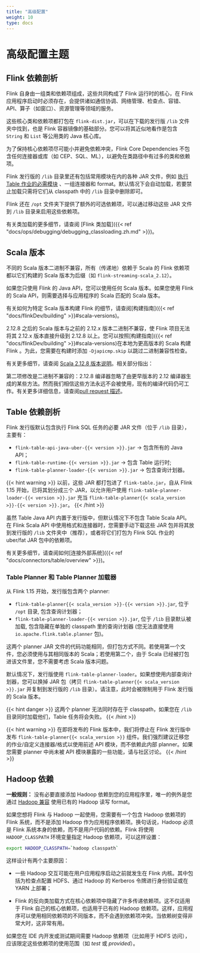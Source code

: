 ```yaml
---
title: "高级配置"
weight: 10
type: docs
---
```

<!--
Licensed to the Apache Software Foundation (ASF) under one
or more contributor license agreements.  See the NOTICE file
distributed with this work for additional information
regarding copyright ownership.  The ASF licenses this file
to you under the Apache License, Version 2.0 (the
"License"); you may not use this file except in compliance
with the License.  You may obtain a copy of the License at

  http://www.apache.org/licenses/LICENSE-2.0

Unless required by applicable law or agreed to in writing,
software distributed under the License is distributed on an
"AS IS" BASIS, WITHOUT WARRANTIES OR CONDITIONS OF ANY
KIND, either express or implied.  See the License for the
specific language governing permissions and limitations
under the License.
-->

# 高级配置主题

## Flink 依赖剖析

Flink 自身由一组类和依赖项组成，这些共同构成了 Flink 运行时的核心，在 Flink 应用程序启动时必须存在，会提供诸如通信协调、网络管理、检查点、容错、API、算子（如窗口）、资源管理等领域的服务。

这些核心类和依赖项都打包在 `flink-dist.jar`，可以在下载的发行版 `/lib` 文件夹中找到，也是 Flink 容器镜像的基础部分。您可以将其近似地看作是包含 `String` 和 `List` 等公用类的 Java 核心库。

为了保持核心依赖项尽可能小并避免依赖冲突，Flink Core Dependencies 不包含任何连接器或库（如 CEP、SQL、ML），以避免在类路径中有过多的类和依赖项。

Flink 发行版的 `/lib` 目录里还有包括常用模块在内的各种 JAR 文件，例如 [执行 Table 作业的必需模块](#Table-依赖剖析) 、一组连接器和 format。默认情况下会自动加载，若要禁止加载只需将它们从 classpath 中的 `/lib` 目录中删除即可。

Flink 还在 `/opt` 文件夹下提供了额外的可选依赖项，可以通过移动这些 JAR 文件到 `/lib` 目录来启用这些依赖项。

有关类加载的更多细节，请查阅 [Flink 类加载]({{< ref "docs/ops/debugging/debugging_classloading.zh.md" >}})。

## Scala 版本

不同的 Scala 版本二进制不兼容，所有（传递地）依赖于 Scala 的 Flink 依赖项都以它们构建的 Scala 版本为后缀（如 `flink-streaming-scala_2.12`）。

如果您只使用 Flink 的 Java API，您可以使用任何 Scala 版本。如果您使用 Flink 的 Scala API，则需要选择与应用程序的 Scala 匹配的 Scala 版本。

有关如何为特定 Scala 版本构建 Flink 的细节，请查阅[构建指南]({{< ref "docs/flinkDev/building" >}}#scala-versions)。

2.12.8 之后的 Scala 版本与之前的 2.12.x 版本二进制不兼容，使 Flink 项目无法将其 2.12.x 版本直接升级到 2.12.8 以上。您可以按照[构建指南]({{< ref "docs/flinkDev/building" >}}#scala-versions)在本地为更高版本的 Scala 构建 Flink 。为此，您需要在构建时添加 `-Djapicmp.skip` 以跳过二进制兼容性检查。

有关更多细节，请查阅 [Scala 2.12.8 版本说明](https://github.com/scala/scala/releases/tag/v2.12.8)。相关部分指出：

第二项修改是二进制不兼容的：2.12.8 编译器忽略了由更早版本的 2.12 编译器生成的某些方法。然而我们相信这些方法永远不会被使用，现有的编译代码仍可工作。有关更多详细信息，请查阅[pull request 描述](https://github.com/scala/scala/pull/7469)。

## Table 依赖剖析

Flink 发行版默认包含执行 Flink SQL 任务的必要 JAR 文件（位于 `/lib` 目录），主要有：

- `flink-table-api-java-uber-{{< version >}}.jar` &#8594; 包含所有的 Java API；
- `flink-table-runtime-{{< version >}}.jar` &#8594; 包含 Table 运行时;
- `flink-table-planner-loader-{{< version >}}.jar` &#8594; 包含查询计划器。

{{< hint warning >}}
以前，这些 JAR 都打包进了 `flink-table.jar`，自从 Flink 1.15 开始，已将其划分成三个 JAR，以允许用户使用 `flink-table-planner-loader-{{< version >}}.jar` 充当 `flink-table-planner{{< scala_version >}}-{{< version >}}.jar`。
{{< /hint >}}

虽然 Table Java API 内置于发行版中，但默认情况下不包含 Table Scala API。在 Flink Scala API 中使用格式和连接器时，您需要手动下载这些 JAR 包并将其放到发行版的 `/lib` 文件夹中（推荐），或者将它们打包为 Flink SQL 作业的 uber/fat JAR 包中的依赖项。

有关更多细节，请查阅如何[连接外部系统]({{< ref "docs/connectors/table/overview" >}})。

### Table Planner 和 Table Planner 加载器

从 Flink 1.15 开始，发行版包含两个 planner:

- `flink-table-planner{{< scala_version >}}-{{< version >}}.jar`, 位于 `/opt` 目录, 包含查询计划器；
- `flink-table-planner-loader-{{< version >}}.jar`, 位于 `/lib` 目录默认被加载, 包含隐藏在单独的 classpath 里的查询计划器 (您无法直接使用 `io.apache.flink.table.planner` 包)。

这两个 planner JAR 文件的代码功能相同，但打包方式不同。若使用第一个文件，您必须使用与其相同版本的 Scala；若使用第二个，由于 Scala 已经被打包进该文件里，您不需要考虑 Scala 版本问题。

默认情况下，发行版使用 `flink-table-planner-loader`。如果想使用内部查询计划器，您可以换掉 JAR 包（拷贝 `flink-table-planner{{< scala_version >}}.jar` 并复制到发行版的 `/lib` 目录）。请注意，此时会被限制用于 Flink 发行版的 Scala 版本。

{{< hint danger >}}
这两个 planner 无法同时存在于 classpath，如果您在 `/lib` 目录同时加载他们，Table 任务将会失败。
{{< /hint >}}

{{< hint warning >}}
在即将发布的 Flink 版本中，我们将停止在 Flink 发行版中发布 `flink-table-planner{{< scala_version >}}` 组件。我们强烈建议迁移您的作业/自定义连接器/格式以使用前述 API 模块，而不依赖此内部 planner。如果您需要 planner 中尚未被 API 模块暴露的一些功能，请与社区讨论。
{{< /hint >}}

## Hadoop 依赖

**一般规则：** 没有必要直接添加 Hadoop 依赖到您的应用程序里，唯一的例外是您通过 [Hadoop 兼容](https://nightlies.apache.org/flink/flink-docs-master/docs/dev/dataset/hadoop_compatibility/) 使用已有的 Hadoop 读写 format。

如果您想将 Flink 与 Hadoop 一起使用，您需要有一个包含 Hadoop 依赖项的 Flink 系统，而不是添加 Hadoop 作为应用程序依赖项。换句话说，Hadoop 必须是 Flink 系统本身的依赖，而不是用户代码的依赖。Flink 将使用 `HADOOP_CLASSPATH` 环境变量指定 Hadoop 依赖项，可以这样设置：

```bash
export HADOOP_CLASSPATH=`hadoop classpath`
```

这样设计有两个主要原因：

- 一些 Hadoop 交互可能在用户应用程序启动之前就发生在 Flink 内核。其中包括为检查点配置 HDFS、通过 Hadoop 的 Kerberos 令牌进行身份验证或在 YARN 上部署；

- Flink 的反向类加载方式在核心依赖项中隐藏了许多传递依赖项。这不仅适用于 Flink 自己的核心依赖项，也适用于已有的 Hadoop 依赖项。这样，应用程序可以使用相同依赖项的不同版本，而不会遇到依赖项冲突。当依赖树变得非常大时，这非常有用。

如果您在 IDE 内开发或测试期间需要 Hadoop 依赖项（比如用于 HDFS 访问），应该限定这些依赖项的使用范围（如 *test* 或 *provided*）。
